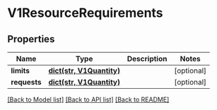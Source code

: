 # V1ResourceRequirements

## Properties
Name | Type | Description | Notes
------------ | ------------- | ------------- | -------------
**limits** | [**dict(str, V1Quantity)**](V1Quantity.md) |  | [optional] 
**requests** | [**dict(str, V1Quantity)**](V1Quantity.md) |  | [optional] 

[[Back to Model list]](../README.md#documentation-for-models) [[Back to API list]](../README.md#documentation-for-api-endpoints) [[Back to README]](../README.md)


